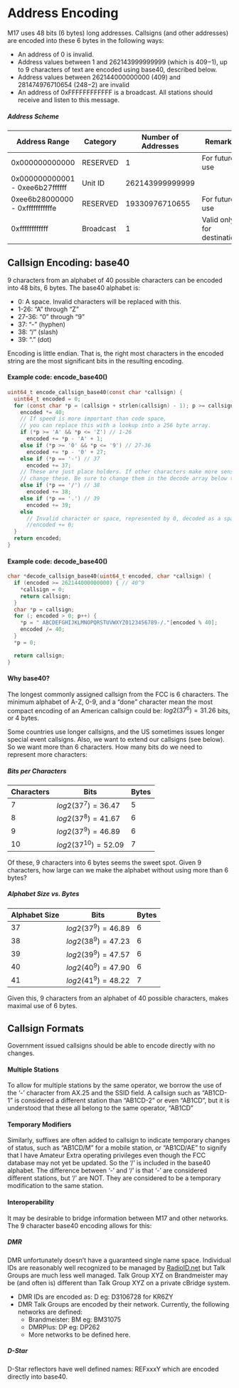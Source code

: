 # Address Encoding

M17 uses 48 bits (6 bytes) long addresses. Callsigns (and other addresses) are encoded into these 6 bytes in the following ways:

* An address of 0 is invalid.
* Address values between 1 and 262143999999999 (which is 409−1), up to 9 characters of text are encoded using base40, described below.
* Address values between 262144000000000 (409) and 281474976710654 (248−2) are invalid
* An address of 0xFFFFFFFFFFFF is a broadcast. All stations should receive and listen to this message.

##### Address Scheme

Address Range                   | Category  | Number of Addresses | Remarks
-------------                   | --------  | ------------------- | -------
0x000000000000                  | RESERVED  | 1                   | For future use
0x000000000001 - 0xee6b27ffffff | Unit ID   | 262143999999999     | 
0xee6b28000000 - 0xfffffffffffe | RESERVED  | 19330976710655      | For future use
0xffffffffffff                  | Broadcast | 1                   | Valid only for destination

## Callsign Encoding: base40

9 characters from an alphabet of 40 possible characters can be encoded into 48 bits, 6 bytes. The base40 alphabet is:

* 0: A space. Invalid characters will be replaced with this.
* 1-26: “A” through “Z”
* 27-36: “0” through “9”
* 37: “-” (hyphen)
* 38: “/” (slash)
* 39: “.” (dot)

Encoding is little endian. That is, the right most characters in the encoded string are the most significant bits in the resulting encoding.

#### Example code: encode_base40()

```c
uint64_t encode_callsign_base40(const char *callsign) {
  uint64_t encoded = 0;
  for (const char *p = (callsign + strlen(callsign) - 1); p >= callsign; p-- ) {
    encoded *= 40;
    // If speed is more important than code space,
    // you can replace this with a lookup into a 256 byte array.
    if (*p >= 'A' && *p <= 'Z') // 1-26
      encoded += *p - 'A' + 1;
    else if (*p >= '0' && *p <= '9') // 27-36
      encoded += *p - '0' + 27;
    else if (*p == '-') // 37
      encoded += 37;
    // These are just place holders. If other characters make more sense,
    // change these. Be sure to change them in the decode array below too.
    else if (*p == '/') // 38
      encoded += 38;
    else if (*p == '.') // 39
      encoded += 39;
    else
      // Invalid character or space, represented by 0, decoded as a space.
      //encoded += 0;
  }
  return encoded;
}
```

#### Example code: decode_base40()

```c
char *decode_callsign_base40(uint64_t encoded, char *callsign) {
  if (encoded >= 262144000000000) { // 40^9
    *callsign = 0;
    return callsign;
  }
  char *p = callsign;
  for (; encoded > 0; p++) {
    *p = " ABCDEFGHIJKLMNOPQRSTUVWXYZ0123456789-/."[encoded % 40];
    encoded /= 40;
  }
  *p = 0;

  return callsign;
}
```

#### Why base40?

The longest commonly assigned callsign from the FCC is 6 characters. The minimum alphabet of A-Z, 0-9, and a “done” character mean the most compact encoding of an American callsign could be: $log2(37^6)=31.26$ bits, or 4 bytes.  
  
Some countries use longer callsigns, and the US sometimes issues longer special event callsigns. Also, we want to extend our callsigns (see below). So we want more than 6 characters. How many bits do we need to represent more characters:

##### Bits per Characters

Characters | Bits                  | Bytes
---------- | ----                  | -----
7          | $log2(37^7)=36.47$    | 5
8          | $log2(37^8)=41.67$    | 6
9          | $log2(37^9)=46.89$    | 6
10         | $log2(37^{10})=52.09$ | 7

Of these, 9 characters into 6 bytes seems the sweet spot. Given 9 characters, how large can we make the alphabet without using more than 6 bytes?

##### Alphabet Size vs. Bytes

Alphabet Size | Bits               | Bytes
------------- | ----               | -----
37            | $log2(37^9)=46.89$ | 6
38            | $log2(38^9)=47.23$ | 6
39            | $log2(39^9)=47.57$ | 6
40            | $log2(40^9)=47.90$ | 6
41            | $log2(41^9)=48.22$ | 7

Given this, 9 characters from an alphabet of 40 possible characters, makes maximal use of 6 bytes.

## Callsign Formats

Government issued callsigns should be able to encode directly with no changes.

#### Multiple Stations

To allow for multiple stations by the same operator, we borrow the use of the ‘-’ character from AX.25 and the SSID field. A callsign such as “AB1CD-1” is considered a different station than “AB1CD-2” or even “AB1CD”, but it is understood that these all belong to the same operator, “AB1CD”

#### Temporary Modifiers

Similarly, suffixes are often added to callsign to indicate temporary changes of status, such as “AB1CD/M” for a mobile station, or “AB1CD/AE” to signify that I have Amateur Extra operating privileges even though the FCC database may not yet be updated. So the ‘/’ is included in the base40 alphabet. The difference between ‘-’ and ‘/’ is that ‘-’ are considered different stations, but ‘/’ are NOT. They are considered to be a temporary modification to the same station.

#### Interoperability

It may be desirable to bridge information between M17 and other networks. The 9 character base40 encoding allows for this:

##### DMR

DMR unfortunately doesn’t have a guaranteed single name space. Individual IDs are reasonably well recognized to be managed by [RadioID.net](https://www.radioid.net/database/search#!) but Talk Groups are much less well managed. Talk Group XYZ on Brandmeister may be (and often is) different than Talk Group XYZ on a private cBridge system.

* DMR IDs are encoded as: D<number> eg: D3106728 for KR6ZY
* DMR Talk Groups are encoded by their network. Currently, the following networks are defined:
    * Brandmeister: BM<number> eg: BM31075
    * DMRPlus: DP<number> eg: DP262
    * More networks to be defined here.

##### D-Star

D-Star reflectors have well defined names: REFxxxY which are encoded directly into base40.
